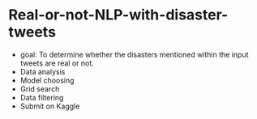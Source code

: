# Real-or-not-NLP-with-disaster-tweets
- goal: To determine whether the disasters mentioned within the input
tweets are real or not.
- Data analysis
- Model choosing
- Grid search
- Data filtering
- Submit on Kaggle